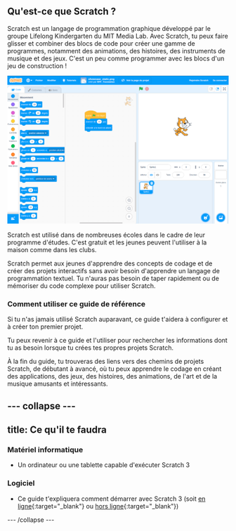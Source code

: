 ## Qu'est-ce que Scratch ?
Scratch est un langage de programmation graphique développé par le groupe Lifelong Kindergarten du MIT Media Lab. Avec Scratch, tu peux faire glisser et combiner des blocs de code pour créer une gamme de programmes, notamment des animations, des histoires, des instruments de musique et des jeux. C'est un peu comme programmer avec les blocs d'un jeu de construction !

![Une capture d'écran de Scratch.](images/showcase_static.png)

Scratch est utilisé dans de nombreuses écoles dans le cadre de leur programme d'études. C'est gratuit et les jeunes peuvent l'utiliser à la maison comme dans les clubs.

Scratch permet aux jeunes d'apprendre des concepts de codage et de créer des projets interactifs sans avoir besoin d'apprendre un langage de programmation textuel. Tu n'auras pas besoin de taper rapidement ou de mémoriser du code complexe pour utiliser Scratch.

### Comment utiliser ce guide de référence
Si tu n'as jamais utilisé Scratch auparavant, ce guide t'aidera à configurer et à créer ton premier projet.

Tu peux revenir à ce guide et l'utiliser pour rechercher les informations dont tu as besoin lorsque tu crées tes propres projets Scratch.

À la fin du guide, tu trouveras des liens vers des chemins de projets Scratch, de débutant à avancé, où tu peux apprendre le codage en créant des applications, des jeux, des histoires, des animations, de l'art et de la musique amusants et intéressants.

--- collapse ---
---
title: Ce qu'il te faudra
---
### Matériel informatique

+ Un ordinateur ou une tablette capable d'exécuter Scratch 3

### Logiciel

+ Ce guide t'expliquera comment démarrer avec Scratch 3 (soit [en ligne](https://scratch.mit.edu/){:target="_blank"} ou [hors ligne](https://scratch.mit.edu/download){:target="_blank"})


--- /collapse ---
